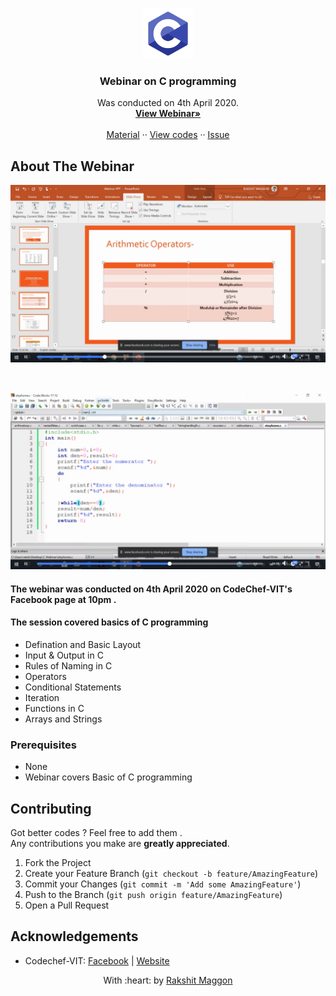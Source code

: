 
<br />
<p align="center">
  <a href="#">
    <img src="readme_img/logo.png" alt="Logo" width="80" height="80">
  </a>

  <h3 align="center">Webinar on C programming</h3>

  <p align="center">
    Was conducted on 4th April 2020.
    <br />
    <a href="https://www.facebook.com/codechefvit/videos/1334681746919673/"><strong>View Webinar»</strong></a>
    <br />
    <br />
    <a href="https://github.com/rmaggon6/Webinar_on_cprog/tree/master/Reference%20Material">Material</a>
    ··
    <a href="https://github.com/rmaggon6/Webinar_on_cprog/tree/master/Codes">View codes</a>
    ··
    <a href="https://github.com/rmaggon6/Webinar_on_cprog/issues">Issue</a>
  </p>
</p>


<!-- ABOUT THE PROJECT -->
## About The Webinar 

<p align="center"> 
    <img src="readme_img/ss1.png"  width="1000">
</p>
</br>
<p align="center"> 
    <img src="readme_img/ss2.png"  width="1000">
</p>

####  The webinar was conducted on 4th April 2020 on CodeChef-VIT's Facebook page at 10pm .</br>
#### The session covered basics of C programming 
- Defination and Basic Layout </br>
- Input & Output in C 
- Rules of Naming in C
- Operators
- Conditional  Statements 
- Iteration 
- Functions in C
- Arrays and Strings 
  





### Prerequisites
- None</br>
- Webinar covers Basic of C programming 


<!-- CONTRIBUTING -->
## Contributing
Got better codes ?  Feel free to add them . </br>
Any contributions you make are **greatly appreciated**.

1. Fork the Project
2. Create your Feature Branch (`git checkout -b feature/AmazingFeature`)
3. Commit your Changes (`git commit -m 'Add some AmazingFeature'`)
4. Push to the Branch (`git push origin feature/AmazingFeature`)
5. Open a Pull Request



## Acknowledgements
- Codechef-VIT: [Facebook](https://www.facebook.com/codechefvit) | [Website](https://www.codechefvit.com/) 


<p align="center">
	With :heart: by <a href="https://rakshit.netlify.app/" target="_blank">Rakshit Maggon</a>
</p>

